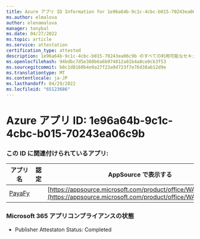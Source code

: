 ```yaml
---
title: Azure アプリ ID Information for 1e96a64b-9c1c-4cbc-b015-70243ea06c9b
ms.author: elmalova
author: elenamalova
manager: tonybal
ms.date: 04/27/2022
ms.topic: article
ms.service: attestation
certification_type: attested
description: 1e96a64b-9c1c-4cbc-b015-70243ea06c9b のすべての利用可能なセキュリティとコンプライアンス情報。
ms.openlocfilehash: 94bdbc7d5e360b6a6b974812a81b4a8ce0cb3f53
ms.sourcegitcommit: b0c1d8160b4e9a27f23a9d723f7e76d38ab12d9e
ms.translationtype: MT
ms.contentlocale: ja-JP
ms.lasthandoff: 04/29/2022
ms.locfileid: "65123686"
---
```

# <a name="azure-app-id-1e96a64b-9c1c-4cbc-b015-70243ea06c9b"></a>Azure アプリ ID: 1e96a64b-9c1c-4cbc-b015-70243ea06c9b


### <a name="apps-associated-with-this-id"></a>この ID に関連付けられているアプリ:
| **アプリ名** | **認定** | **AppSource で表示する** |
|--------------|---------------|-----------------------|
| [PayaFy](../forward/WA200003397.md) |  | [https://appsource.microsoft.com/product/office/WA200003397](https://appsource.microsoft.com/product/office/WA200003397) |

### <a name="microsoft-365-app-compliance-status"></a>Microsoft 365 アプリコンプライアンスの状態
- Publisher Attestaton Status: Completed
